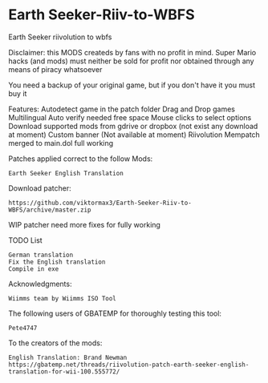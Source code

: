 # Earth Seeker-Riiv-to-WBFS
Earth Seeker riivolution to wbfs 

Disclaimer: this MODS createds by fans with no profit in mind. Super Mario hacks (and mods) must neither be sold for profit nor obtained through any means of piracy whatsoever

You need a backup of your original game, but if you don't have it you must buy it

Features:
	Autodetect game in the patch folder
	Drag and Drop games
	Multilingual
	Auto verify needed free space
	Mouse clicks to select options
	Download supported mods from gdrive or dropbox (not exist any download at moment)
	Custom banner (Not available at moment)
	Riivolution Mempatch merged to main.dol full working
	
Patches applied correct to the follow Mods:

	Earth Seeker English Translation


Download patcher:

	https://github.com/viktormax3/Earth-Seeker-Riiv-to-WBFS/archive/master.zip

WIP patcher need more fixes for fully working

TODO List

	German translation
	Fix the English translation
	Compile in exe

Acknowledgments:

	Wiimms team by Wiimms ISO Tool

The following users of GBATEMP for thoroughly testing this tool:

	Pete4747

To the creators of the mods:
	
	English Translation: Brand Newman 
	https://gbatemp.net/threads/riivolution-patch-earth-seeker-english-translation-for-wii-100.555772/


